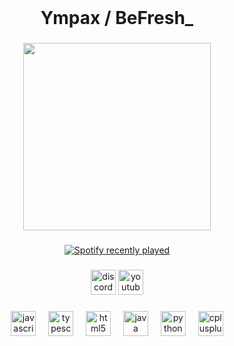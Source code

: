 <br clear="both">

<h1 align="center">Ympax / BeFresh_</h1>

###

<div align="center">
  <img height="300" src="https://i.imgur.com/Y7elKWz.png"  />
</div>

###

<div align="center">
  <a href="https://open.spotify.com/user/6xhevxqs9xlzxt3a1rgvxijjg">
    <img src="https://spotify-recently-played-readme.vercel.app/api?user=6xhevxqs9xlzxt3a1rgvxijjg&count=5&unique=true" alt="Spotify recently played"  />
  </a>
</div>

###

<div align="center">
  <img src="https://img.shields.io/static/v1?message=echeancebv.&logo=discord&label=&color=7289DA&logoColor=white&labelColor=&style=for-the-badge" height="40" alt="discord logo"  />
  <a href="https://www.youtube.com/@Ympax" target="_blank">
    <img src="https://img.shields.io/static/v1?message=Ympax&logo=youtube&label=&color=FF0000&logoColor=white&labelColor=&style=for-the-badge" height="40" alt="youtube logo"  />
  </a>
</div>

###

<div align="center">
  <img src="https://cdn.simpleicons.org/javascript/F7DF1E" height="40" alt="javascript logo"  />
  <img width="12" />
  <img src="https://cdn.simpleicons.org/typescript/3178C6" height="40" alt="typescript logo"  />
  <img width="12" />
  <img src="https://cdn.simpleicons.org/html5/E34F26" height="40" alt="html5 logo"  />
  <img width="12" />
  <img src="https://cdn4.iconfinder.com/data/icons/logos-and-brands/512/181_Java_logo_logos-512.png" height="40" alt="java logo"  />
  <img width="12" />
  <img src="https://cdn.simpleicons.org/python/3776AB" height="40" alt="python logo"  />
  <img width="12" />
  <img src="https://cdn.simpleicons.org/c++/00599C" height="40" alt="cplusplus logo"  />
</div>

###
